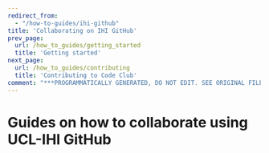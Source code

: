 ```yaml
---
redirect_from:
  - "/how-to-guides/ihi-github"
title: 'Collaborating on IHI GitHub'
prev_page:
  url: /how_to_guides/getting_started
  title: 'Getting started'
next_page:
  url: /how_to_guides/contributing
  title: 'Contributing to Code Club'
comment: "***PROGRAMMATICALLY GENERATED, DO NOT EDIT. SEE ORIGINAL FILES IN /content***"
---
```

# Guides on how to collaborate using UCL-IHI GitHub
